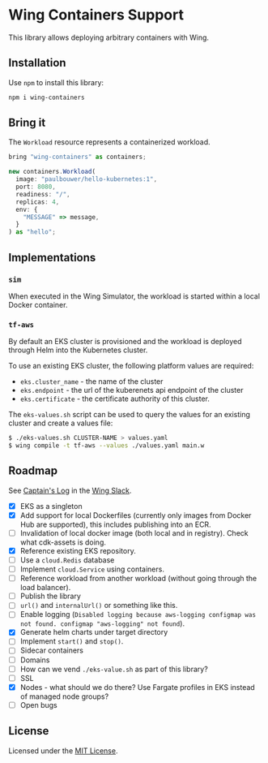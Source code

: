 # Wing Containers Support

This library allows deploying arbitrary containers with Wing.

## Installation

Use `npm` to install this library:

```sh
npm i wing-containers
```

## Bring it

The `Workload` resource represents a containerized workload.

```js
bring "wing-containers" as containers;

new containers.Workload(
  image: "paulbouwer/hello-kubernetes:1",
  port: 8080,
  readiness: "/",
  replicas: 4,
  env: {
    "MESSAGE" => message,
  }
) as "hello";
```

## Implementations

### `sim`

When executed in the Wing Simulator, the workload is started within a local Docker container.

### `tf-aws`

By default an EKS cluster is provisioned and the workload is deployed through Helm into the
Kubernetes cluster.

To use an existing EKS cluster, the following platform values are required:

* `eks.cluster_name` - the name of the cluster
* `eks.endpoint` - the url of the kuberenets api endpoint of the cluster
* `eks.certificate` - the certificate authority of this cluster.

The `eks-values.sh` script can be used to query the values for an existing cluster and create a
values file:

```sh
$ ./eks-values.sh CLUSTER-NAME > values.yaml
$ wing compile -t tf-aws --values ./values.yaml main.w
```

## Roadmap

See [Captain's Log](https://winglang.slack.com/archives/C047QFSUL5R/p1696868156845019) in the [Wing Slack](https://t.winglang.io).

- [x] EKS as a singleton
- [x] Add support for local Dockerfiles (currently only images from Docker Hub are supported), this
      includes publishing into an ECR.
- [ ] Invalidation of local docker image (both local and in registry). Check what cdk-assets is doing.
- [x] Reference existing EKS repository.
- [ ] Use a `cloud.Redis` database
- [ ] Implement `cloud.Service` using containers.
- [ ] Reference workload from another workload (without going through the load balancer).
- [ ] Publish the library
- [ ] `url()` and `internalUrl()` or something like this.
- [ ] Enable logging (`Disabled logging because aws-logging configmap was not found. configmap "aws-logging" not found`).
- [x] Generate helm charts under target directory
- [ ] Implement `start()` and `stop()`.
- [ ] Sidecar containers
- [ ] Domains
- [ ] How can we vend `./eks-value.sh` as part of this library?
- [ ] SSL
- [x] Nodes - what should we do there? Use Fargate profiles in EKS instead of managed node groups?
- [ ] Open bugs

## License

Licensed under the [MIT License](./LICENSE).